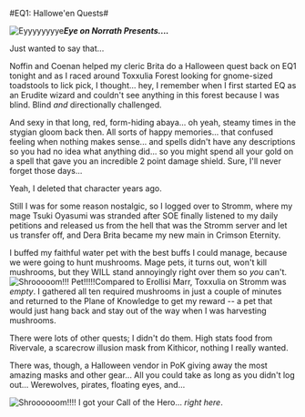 #EQ1: Hallowe'en Quests#

![Eyyyyyyyye](http://westkarana.com/wp-content/uploads/2006/11/eye.jpg)***Eye on Norrath Presents....***

Just wanted to say that...

Noffin and Coenan helped my cleric Brita do a Halloween quest back on EQ1 tonight and as I raced around Toxxulia Forest looking for gnome-sized toadstools to lick pick, I thought... hey, I remember when I first started EQ as an Erudite wizard and couldn't see anything in this forest because I was blind. Blind *and* directionally challenged.

And sexy in that long, red, form-hiding abaya... oh yeah, steamy times in the stygian gloom back then. All sorts of happy memories... that confused feeling when nothing makes sense... and spells didn't have any descriptions so you had no idea what anything did... so you might spend all your gold on a spell that gave you an incredible 2 point damage shield. Sure, I'll never forget those days...

Yeah, I deleted that character years ago.

Still I was for some reason nostalgic, so I logged over to Stromm, where my mage Tsuki Oyasumi was stranded after SOE finally listened to my daily petitions and released us from the hell that was the Stromm server and let us transfer off, and Dera Brita became my new main in Crimson Eternity.

I buffed my faithful water pet with the best buffs I could manage, because we were going to hunt mushrooms. Mage pets, it turns out, won't kill mushrooms, but they WILL stand annoyingly right over them so *you* can't.
![Shrooooom!!! Pet!!!!!](http://westkarana.com/wp-content/uploads/2006/11/pet.jpg)Compared to Erollisi Marr, Toxxulia on Stromm was *empty*. I gathered all ten required mushrooms in just a couple of minutes and returned to the Plane of Knowledge to get my reward -- a pet that would just hang back and stay out of the way when I was harvesting mushrooms.

There were lots of other quests; I didn't do them. High stats food from Rivervale, a scarecrow illusion mask from Kithicor, nothing I really wanted.

There was, though, a Halloween vendor in PoK giving away the most amazing masks and other gear... All you could take as long as you didn't log out... Werewolves, pirates, floating eyes, and...

![Shroooooom!!!!](http://westkarana.com/wp-content/uploads/2006/11/mushroom.jpg) I got your Call of the Hero... *right here*.
